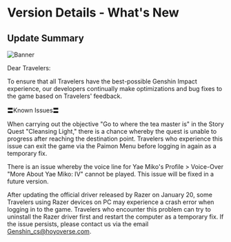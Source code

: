 # Version Details - What's New 
## Update Summary
![Banner](https://uploadstatic-sea.mihoyo.com/announcement/2020/11/11/0c4d0c742dde8334be30352fa3f5fb5b_4067277611421326976.jpg)

Dear Travelers:

To ensure that all Travelers have the best-possible Genshin Impact experience, our developers continually make optimizations and bug fixes to the game based on Travelers' feedback.

〓Known Issues〓

When carrying out the objective "Go to where the tea master is" in the Story Quest "Cleansing Light," there is a chance whereby the quest is unable to progress after reaching the destination point. Travelers who experience this issue can exit the game via the Paimon Menu before logging in again as a temporary fix.

There is an issue whereby the voice line for Yae Miko's Profile > Voice-Over "More About Yae Miko: IV" cannot be played. This issue will be fixed in a future version.

After updating the official driver released by Razer on January 20, some Travelers using Razer devices on PC may experience a crash error when logging in to the game. Travelers who encounter this problem can try to uninstall the Razer driver first and restart the computer as a temporary fix. If the issue persists, please contact us via the email Genshin_cs@hoyoverse.com.
